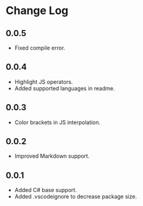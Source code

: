 # Change Log

## 0.0.5
- Fixed compile error.

## 0.0.4
- Highlight JS operators.
- Added supported languages in readme.

## 0.0.3
- Color brackets in JS interpolation.

## 0.0.2
- Improved Markdown support.

## 0.0.1
- Added C# base support.
- Added .vscodeignore to decrease package size.
